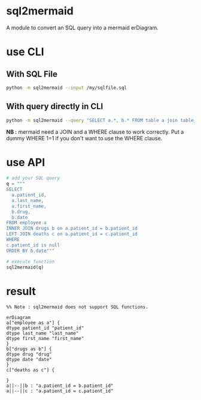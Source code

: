 # sql2mermaid
A module to convert an SQL query into a mermaid erDiagram.

# use CLI
## With SQL File
```bash
python -m sql2mermaid --input /my/sqlfile.sql
```
## With query directly in CLI
```bash
python -m sql2mermaid --query "SELECT a.*, b.* FROM table a join table_2 b on a.id = b.id WHERE 1=1;"
```
**NB :** mermaid need a JOIN and a WHERE clause to work correctly. Put a dummy WHERE 1=1 if you don't want to use the WHERE clause.  

# use API

```python
# add your SQL query
q = """
SELECT 
  a.patient_id,
  a.last_name,
  a.first_name,
  b.drug,
  b.date
FROM employee a
INNER JOIN drugs b on a.patient_id = b.patient_id
LEFT JOIN deaths c on a.patient_id = c.patient_id
WHERE
c.patient_id is null
ORDER BY b.date"""

# execute function
sql2mermaid(q)
```
# result

```mermaid
%% Note : sql2mermaid does not support SQL functions.

erDiagram
a["employee as a"] {
dtype patient_id "patient_id"
dtype last_name "last_name"
dtype first_name "first_name"
}
b["drugs as b"] {
dtype drug "drug"
dtype date "date"
}
c["deaths as c"] {

}
a||--||b : "a.patient_id = b.patient_id"
a||--||c : "a.patient_id = c.patient_id"
```
